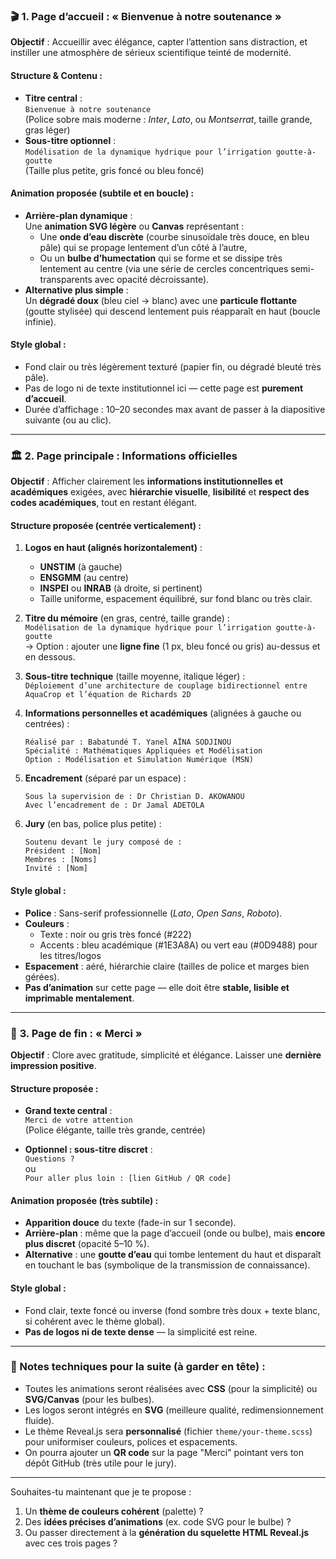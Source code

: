 ### 🎬 **1. Page d’accueil : « Bienvenue à notre soutenance »**

**Objectif** : Accueillir avec élégance, capter l’attention sans distraction, et instiller une atmosphère de sérieux scientifique teinté de modernité.

#### Structure & Contenu :

- **Titre central** :  
  `Bienvenue à notre soutenance`  
  (Police sobre mais moderne : _Inter_, _Lato_, ou _Montserrat_, taille grande, gras léger)
- **Sous-titre optionnel** :  
  `Modélisation de la dynamique hydrique pour l’irrigation goutte-à-goutte`  
  (Taille plus petite, gris foncé ou bleu foncé)

#### Animation proposée (subtile et en boucle) :

- **Arrière-plan dynamique** :  
  Une **animation SVG légère** ou **Canvas** représentant :
  - Une **onde d’eau discrète** (courbe sinusoïdale très douce, en bleu pâle) qui se propage lentement d’un côté à l’autre,
  - Ou un **bulbe d’humectation** qui se forme et se dissipe très lentement au centre (via une série de cercles concentriques semi-transparents avec opacité décroissante).
- **Alternative plus simple** :  
  Un **dégradé doux** (bleu ciel → blanc) avec une **particule flottante** (goutte stylisée) qui descend lentement puis réapparaît en haut (boucle infinie).

#### Style global :

- Fond clair ou très légèrement texturé (papier fin, ou dégradé bleuté très pâle).
- Pas de logo ni de texte institutionnel ici — cette page est **purement d’accueil**.
- Durée d’affichage : 10–20 secondes max avant de passer à la diapositive suivante (ou au clic).

---

### 🏛️ **2. Page principale : Informations officielles**

**Objectif** : Afficher clairement les **informations institutionnelles et académiques** exigées, avec **hiérarchie visuelle**, **lisibilité** et **respect des codes académiques**, tout en restant élégant.

#### Structure proposée (centrée verticalement) :

1. **Logos en haut (alignés horizontalement)** :

   - **UNSTIM** (à gauche)
   - **ENSGMM** (au centre)
   - **INSPEI** ou **INRAB** (à droite, si pertinent)
   - Taille uniforme, espacement équilibré, sur fond blanc ou très clair.

2. **Titre du mémoire** (en gras, centré, taille grande) :  
   `Modélisation de la dynamique hydrique pour l’irrigation goutte-à-goutte`  
   → Option : ajouter une **ligne fine** (1 px, bleu foncé ou gris) au-dessus et en dessous.

3. **Sous-titre technique** (taille moyenne, italique léger) :  
   `Déploiement d’une architecture de couplage bidirectionnel entre AquaCrop et l’équation de Richards 2D`

4. **Informations personnelles et académiques** (alignées à gauche ou centrées) :

   ```
   Réalisé par : Babatundé T. Yanel AÏNA SODJINOU
   Spécialité : Mathématiques Appliquées et Modélisation
   Option : Modélisation et Simulation Numérique (MSN)
   ```

5. **Encadrement** (séparé par un espace) :

   ```
   Sous la supervision de : Dr Christian D. AKOWANOU
   Avec l’encadrement de : Dr Jamal ADETOLA
   ```

6. **Jury** (en bas, police plus petite) :
   ```
   Soutenu devant le jury composé de :
   Président : [Nom]
   Membres : [Noms]
   Invité : [Nom]
   ```

#### Style global :

- **Police** : Sans-serif professionnelle (_Lato_, _Open Sans_, _Roboto_).
- **Couleurs** :
  - Texte : noir ou gris très foncé (#222)
  - Accents : bleu académique (#1E3A8A) ou vert eau (#0D9488) pour les titres/logos
- **Espacement** : aéré, hiérarchie claire (tailles de police et marges bien gérées).
- **Pas d’animation** sur cette page — elle doit être **stable, lisible et imprimable mentalement**.

---

### 🙏 **3. Page de fin : « Merci »**

**Objectif** : Clore avec gratitude, simplicité et élégance. Laisser une **dernière impression positive**.

#### Structure proposée :

- **Grand texte central** :  
  `Merci de votre attention`  
  (Police élégante, taille très grande, centrée)

- **Optionnel : sous-titre discret** :  
  `Questions ?`  
  ou  
  `Pour aller plus loin : [lien GitHub / QR code]`

#### Animation proposée (très subtile) :

- **Apparition douce** du texte (fade-in sur 1 seconde).
- **Arrière-plan** : même que la page d’accueil (onde ou bulbe), mais **encore plus discret** (opacité 5–10 %).
- **Alternative** : une **goutte d’eau** qui tombe lentement du haut et disparaît en touchant le bas (symbolique de la transmission de connaissance).

#### Style global :

- Fond clair, texte foncé ou inverse (fond sombre très doux + texte blanc, si cohérent avec le thème global).
- **Pas de logos ni de texte dense** — la simplicité est reine.

---

### 🔧 Notes techniques pour la suite (à garder en tête) :

- Toutes les animations seront réalisées avec **CSS** (pour la simplicité) ou **SVG/Canvas** (pour les bulbes).
- Les logos seront intégrés en **SVG** (meilleure qualité, redimensionnement fluide).
- Le thème Reveal.js sera **personnalisé** (fichier `theme/your-theme.scss`) pour uniformiser couleurs, polices et espacements.
- On pourra ajouter un **QR code** sur la page "Merci" pointant vers ton dépôt GitHub (très utile pour le jury).

---

Souhaites-tu maintenant que je te propose :

1. Un **thème de couleurs cohérent** (palette) ?
2. Des **idées précises d’animations** (ex. code SVG pour le bulbe) ?
3. Ou passer directement à la **génération du squelette HTML Reveal.js** avec ces trois pages ?
